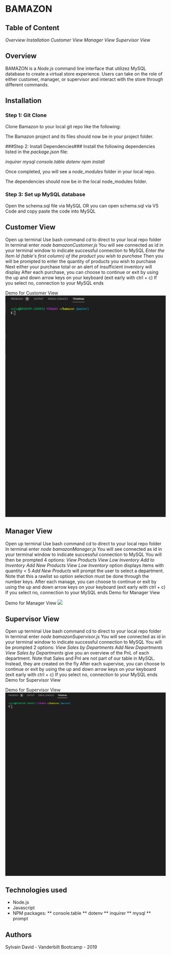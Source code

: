 
# BAMAZON #
## Table of Content ##
*Overview*
*Installation*
*Customer View*
*Manager View*
*Supervisor View*

## Overview ##
BAMAZON is a *Node.js* command line interface that utilizez MySQL database to create a virtual store experience. Users can take on the role of either customer, manager, or supervisor and interact with the store through different commands.


## Installation ##
### Step 1: Git Clone ###
Clone Bamazon to your local git repo like the following:

The Bamazon project and its files should now be in your project folder.

###Step 2: Install Dependencies###
Install the following dependencies listed in the *package.json* file:

*inquirer*
*mysql*
*console.table*
*dotenv*
*npm install*

Once completed, you will see a *node_modules* folder in your local repo.

The dependencies should now be in the local node_modules folder.

### Step 3: Set up MySQL database ###
Open the schema.sql file via MySQL
OR you can open schema.sql via VS Code and copy paste the code into MySQL

## Customer View ##
Open up terminal
Use bash command *cd* to direct to your local repo folder
In terminal enter *node bamazonCustomer.js*
You will see connected as id in your terminal window to indicate successful connection to MySQL
*Enter the Item Id (table's first column) of the product you wish to purchase*
Then you will be prompted to enter the quantity of products you wish to purchase
Next either your purchase total or an alert of insufficient inventory will display
After each purchase, you can choose to continue or exit by using the up and down arrow keys on your keyboard (exit early with ctrl + c)
If you select no, connection to your MySQL ends

Demo for Customer View
![](assets/bamazonCustomer.gif)

## Manager View ##
Open up terminal
Use bash command cd to direct to your local repo folder
In terminal enter *node bamazonManager.js*
You will see connected as id in your terminal window to indicate successful connection to MySQL
You will then be prompted 4 options:
*View Products*
*View Low Inventory*
*Add to Inventory*
*Add New Products*
*View Low Inventory* option displays items with quantity < 5
*Add New Products* will prompt the user to select a department. Note that this a rawlist so option selection must be done through the number keys.
After each manage, you can choose to continue or exit by using the up and down arrow keys on your keyboard (exit early with ctrl + c)
If you select no, connection to your MySQL ends Demo for Manager View

Demo for Manager View
![](assets/bamazonManger.gif)

## Supervisor View ##
Open up terminal
Use bash command cd to direct to your local repo folder
In terminal enter *node bamazonSupervisor.js*
You will see connected as id in your terminal window to indicate successful connection to MySQL
You will be prompted 2 options:
*View Sales by Departments*
*Add New Departments*
*View Sales by Departments* give you an overview of the PnL of each department. Note that Sales and Pnl are not part of our table in MySQL. Instead, they are created on the fly
After each supervise, you can choose to continue or exit by using the up and down arrow keys on your keyboard (exit early with ctrl + c)
If you select no, connection to your MySQL ends Demo for Supervisor View

Demo for Supervisor View
![](assets/bamazonSupervisor.gif)

## Technologies used ##

* Node.js
* Javascript
* NPM packages: 
  ** console.table
  ** dotenv
  ** inquirer
  ** mysql
  ** prompt
  
## Authors ##
Sylvain David - Vanderbilt Bootcamp - 2019